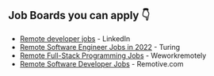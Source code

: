## Job Boards you can apply 👇

- [Remote developer jobs](https://www.linkedin.com/jobs/remote-developer-jobs/) - LinkedIn
- [Remote Software Engineer Jobs in 2022](https://www.turing.com/jobs/remote-software-engineer-jobs) - Turing
- [Remote Full-Stack Programming Jobs](https://weworkremotely.com/categories/remote-full-stack-programming-jobs) - Weworkremotely
- [Remote Software Developer Jobs](https://remotive.com/remote-jobs/software-dev) - Remotive.com
